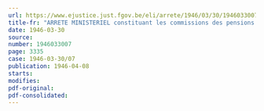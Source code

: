 ```yaml
---
url: https://www.ejustice.just.fgov.be/eli/arrete/1946/03/30/1946033007/justel
title-fr: "ARRETE MINISTERIEL constituant les commissions des pensions de réparation et réglant leur juridiction territoriale"
date: 1946-03-30
source:
number: 1946033007
page: 3335
case: 1946-03-30/07
publication: 1946-04-08
starts:
modifies:
pdf-original:
pdf-consolidated:
---
```


